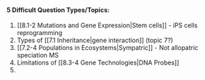 #### 5 Difficult Question Types/Topics:
1. [[8.1-2 Mutations and Gene Expression|Stem cells]] - iPS cells reprogramming
2. Types of [[7.1 Inheritance|gene interaction]] (topic 7?) 
3. [[7.2-4 Populations in Ecosystems|Sympatric]] - Not allopatric speciation MS
4. Limitations of [[8.3-4 Gene Technologies|DNA Probes]]
5. 


